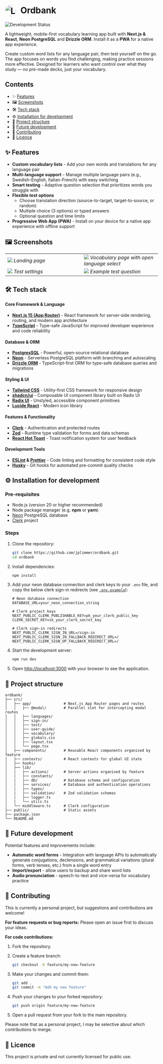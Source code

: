 # <img src="public/icon.png" alt="Logo" width="36" style="border-radius: 50%; vertical-align: top; margin-right: 8px"> Ordbank

![Development Status](https://img.shields.io/badge/Status-Development-yellow)

A lightweight, mobile-first vocabulary learning app built with **Next.js & React**, **Neon PostgreSQL** and **Drizzle ORM**. Install it as a **PWA** for a native app experience.

Create custom word lists for any language pair, then test yourself on the go. The app focuses on words you find challenging, making practice sessions more effective. Designed for learners who want control over what they study — no pre-made decks, just your vocabulary.

## Contents

- ✨ [Features](#-features)
- 🖼️ [Screenshots](#️-screenshots)
- 🛠 [Tech stack](#-tech-stack)
- ⚙️ [Installation for development](#️-installation-for-development)
- 📂 [Project structure](#-project-structure)
- 🚀 [Future development](#-future-development)
- 🧩 [Contributing](#-contributing)
- 📜 [Licence](#-licence)

## ✨ Features

- **Custom vocabulary lists** - Add your own words and translations for any language pair
- **Multi-language support** - Manage multiple language pairs (e.g., Swedish-English, Italian-French) with easy switching
- **Smart testing** - Adaptive question selection that prioritizes words you struggle with
- **Flexible test options**
  - Choose translation direction (source-to-target, target-to-source, or random)
  - Multiple choice (3 options) or typed answers
  - Optional question and time limits
- **Progressive Web App (PWA)** - Install on your device for a native app experience with offline support

## 🖼️ Screenshots

<table>
    <tr>
        <td width="50%">
            <img src="screenshots/landing.png">
            <i>Landing page</i>
        </td>
        <td width="50%">
            <img src="screenshots/vocabulary.png">
            <i>Vocabulary page with open language select</i>
        </td>
    </tr>
    <tr>
        <td width="50%">
            <img src="screenshots/test-settings.png">
            <i>Test settings</i>
        </td>
        <td width="50%">
            <img src="screenshots/test.png">
            <i>Example test question</i>
        </td>
    </tr>
</table>

## 🛠 Tech stack

#### Core Framework & Language

- **[Next.js 15 (App Router)](https://nextjs.org/docs)** - React framework for server-side rendering, routing, and modern app architecture
- **[TypeScript](https://www.typescriptlang.org/)** - Type-safe JavaScript for improved developer experience and code reliability

#### Database & ORM

- **[PostgresSQL](https://www.postgresql.org/)** - Powerful, open-source relational database
- **[Neon](https://neon.com/)** - Serverless PostgreSQL platform with branching and autoscaling
- **[Drizzle ORM](https://orm.drizzle.team/)** - TypeScript-first ORM for type-safe database queries and migrations

#### Styling & UI

- **[Tailwind CSS](https://tailwindcss.com/docs/styling-with-utility-classes)** - Utility-first CSS framework for responsive design
- **[shadcn/ui](https://ui.shadcn.com/docs)** - Composable UI component library built on Radix UI
- **[Radix UI](https://www.radix-ui.com/primitives/docs/overview/introduction)** - Unstyled, accessible component primitives
- **[Lucide React](https://lucide.dev/icons/)** - Modern icon library

#### Features & Functionality

- **[Clerk](https://clerk.com/)** - Authentication and protected routes
- **[Zod](https://zod.dev/)** - Runtime type validation for forms and data schemas
- **[React Hot Toast](https://react-hot-toast.com/)** - Toast notification system for user feedback

#### Development Tools

- **[ESLint](https://eslint.org/) & [Prettier](https://prettier.io/)** - Code linting and formatting for consistent code style
- **[Husky](https://typicode.github.io/husky/)** - Git hooks for automated pre-commit quality checks

## ⚙️ Installation for development

### Pre-requisites

- Node.js (version 20 or higher recommended)
- Node package manager (e.g. **npm** or **yarn**)
- [Neon](https://console.neon.tech/app/) PostgreSQL database
- [Clerk](https://dashboard.clerk.com/apps) project

### Steps

1. Clone the repository:

   ```bash
   git clone https://github.com/jplimmer/ordbank.git
   cd ordbank
   ```

2. Install dependencies:

   ```bash
   npm install
   ```

3. Add your neon database connection and clerk keys to your `.env` file, and copy the below clerk sign-in redirects (see [`.env.example`](.env.example)):

   ```properties
   # Neon database connection
   DATABASE_URL=your_neon_connection_string

   # Clerk project keys
   NEXT_PUBLIC_CLERK_PUBLISHABLE_KEY=pk_your_clerk_public_key
   CLERK_SECRET_KEY=sk_your_clerk_secret_key

   # Clerk sign-in redirects
   NEXT_PUBLIC_CLERK_SIGN_IN_URL=/sign-in
   NEXT_PUBLIC_CLERK_SIGN_IN_FALLBACK_REDIRECT_URL=/
   NEXT_PUBLIC_CLERK_SIGN_UP_FALLBACK_REDIRECT_URL=/
   ```

4. Start the development server:

   ```bash
   npm run dev
   ```

5. Open [http://localhost:3000](http://localhost:3000) with your browser to see the application.

## 📂 Project structure

```
ordbank/
├── src/
│   ├── app/               # Next.js App Router pages and routes
│   │   ├── @modal/        # Parallel slot for intercepting modal routes
│   │   ├── languages/
│   │   ├── sign-in/
│   │   ├── test/
│   │   ├── user-guide/
│   │   ├── vocabulary/
│   │   ├── globals.css
│   │   ├── layout.tsx
│   │   └── page.tsx
│   ├── components/        # Reusable React components organised by feature
│   ├── contexts/          # React contexts for global UI state
│   ├── hooks/
│   ├── lib/
│   |   ├── actions/       # Server actions organised by feature
│   |   ├── constants/
│   |   ├── db/            # Database schema and configuration
│   |   ├── services/      # Database and authentication operations
│   |   ├── types/
│   |   ├── validation/    # Zod validation schemas
│   |   ├── logger.ts
│   |   └── utils.ts
│   └── middleware.ts      # Clerk configuration
├── public/                # Static assets
├── package.json
└── README.md
```

## 🚀 Future development

Potential features and improvements include:

- **Automatic word forms** - Integration with language APIs to automatically generate conjugations, declensions, and grammatical variations (plural forms, verb tenses, etc.) from a single word entry
- **Import/export** - allow users to backup and share word lists
- **Audio pronunciation** - speech-to-text and vice-versa for vocabulary practice

## 🧩 Contributing

This is currently a personal project, but suggestions and contributions are welcome!

**For feature requests or bug reports:** Please open an issue first to discuss your ideas.

**For code contributions:**

1. Fork the repository.

2. Create a feature branch:

   ```bash
   git checkout -b feature/my-new-feature
   ```

3. Make your changes and commit them:

   ```bash
   git add .
   git commit -m "Add my new feature"
   ```

4. Push your changes to your forked repository:

   ```bash
   git push origin feature/my-new-feature
   ```

5. Open a pull request from your fork to the main repository.

Please note that as a personal project, I may be selective about which contributions to merge.

## 📜 Licence

This project is private and not currently licensed for public use.
